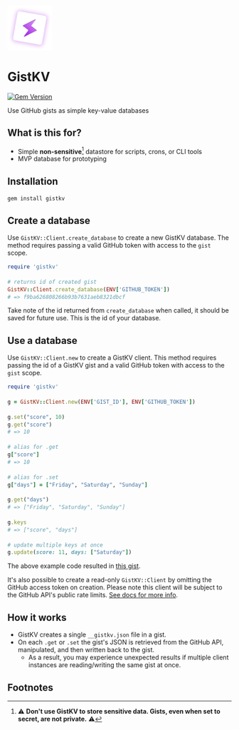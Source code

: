 <img src="gistkv.png" width=100 height=100 />

# GistKV

[![Gem Version](https://badge.fury.io/rb/gistkv.svg)](https://badge.fury.io/rb/gistkv)

Use GitHub gists as simple key-value databases

## What is this for?

- Simple **non-sensitive**[^1] datastore for scripts, crons, or CLI tools
- MVP database for prototyping

## Installation

```
gem install gistkv
```

## Create a database

Use `GistKV::Client.create_database` to create a new GistKV database. The method requires passing a valid GitHub token with access to the `gist` scope.

```rb
require 'gistkv'

# returns id of created gist
GistKV::Client.create_database(ENV['GITHUB_TOKEN'])
# => f9ba626808266b93b7631aeb8321dbcf
```

Take note of the id returned from `create_database` when called, it should be saved for future use. This is the id of your database.

## Use a database

Use `GistKV::Client.new` to create a GistKV client. This method requires passing the id of a GistKV gist and a valid GitHub token with access to the `gist` scope.

```rb
require 'gistkv'

g = GistKV::Client.new(ENV['GIST_ID'], ENV['GITHUB_TOKEN'])

g.set("score", 10)
g.get("score")
# => 10

# alias for .get
g["score"]
# => 10

# alias for .set
g["days"] = ["Friday", "Saturday", "Sunday"]

g.get("days")
# => ["Friday", "Saturday", "Sunday"]

g.keys
# => ["score", "days"]

# update multiple keys at once
g.update(score: 11, days: ["Saturday"])
```
The above example code resulted in [this gist](https://gist.github.com/jkulton/67df2395daa634c6f4c3a783847324be).

It's also possible to create a read-only `GistKV::Client` by omitting the GitHub access token on creation. Please note this client will be subject to the GitHub API's public rate limits. [See docs for more info](https://docs.github.com/en/rest).

## How it works

- GistKV creates a single `__gistkv.json` file in a gist.
- On each `.get` or `.set` the gist's JSON is retrieved from the GitHub API, manipulated, and then written back to the gist.
  - As a result, you may experience unexpected results if multiple client instances are reading/writing the same gist at once.

## Footnotes

[^1]: ⚠️ **Don't use GistKV to store sensitive data. Gists, even when set to secret, are not private.** ⚠️
